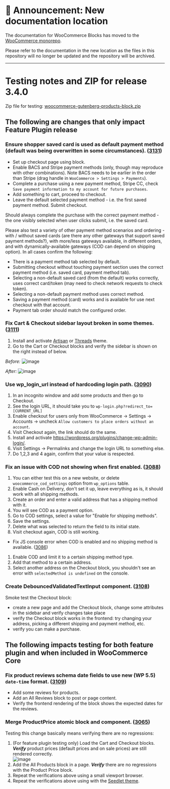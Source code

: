 # 📣 Announcement: New documentation location

The documentation for WooCommerce Blocks has moved to the [WooCommerce monorepo](https://github.com/woocommerce/woocommerce/tree/trunk/plugins/woocommerce-blocks/docs/).

Please refer to the documentation in the new location as the files in this repository will no longer be updated and the repository will be archived.

---

# Testing notes and ZIP for release 3.4.0

Zip file for testing: [woocommerce-gutenberg-products-block.zip](https://github.com/woocommerce/woocommerce-gutenberg-products-block/files/5220435/woocommerce-gutenberg-products-block.zip)

## The following are changes that only impact Feature Plugin release

### Ensure shopper saved card is used as default payment method (default was being overwritten in some circumstances). ([3131](https://github.com/woocommerce/woocommerce-gutenberg-products-block/pull/3131))

-   Set up checkout page using block.
-   Enable BACS and Stripe payment methods (only, though may reproduce with other combinations). Note BACS needs to be earlier in the order than Stripe (drag handle in `WooCommerce > Settings > Payments`).
-   Complete a purchase using a new payment method, Stripe CC, check `Save payment information to my account for future purchases`.
-   Add something to cart, proceed to checkout.
-   Leave the default selected payment method - i.e. the first saved payment method. Submit checkout.

Should always complete the purchase with the correct payment method - the one visibly selected when user clicks submit, i.e. the saved card.

Please also test a variety of other payment method scenarios and ordering - with / without saved cards (are there any other gateways that support saved payment methods?), with more/less gateways available, in different orders, and with dynamically-available gateways (COD can depend on shipping option). In all cases confirm the following:

-   There is a payment method tab selected by default.
-   Submitting checkout without touching payment section uses the correct payment method (i.e. saved card, payment method tab).
-   Selecting a non-default saved card (from the default) works correctly, uses correct card/token (may need to check network requests to check token).
-   Selecting a non-default payment method uses correct method.
-   Saving a payment method (card) works and is available for use next checkout with that account.
-   Payment tab order should match the configured order.

### Fix Cart & Checkout sidebar layout broken in some themes. ([3111](https://github.com/woocommerce/woocommerce-gutenberg-products-block/pull/3111))

1. Install and activate [Artisan](https://woocommerce.com/products/artisan/) or [Threads](https://woocommerce.com/products/threads/) theme.
2. Go to the Cart or Checkout blocks and verify the sidebar is shown on the right instead of below.

_Before:_
![image](https://user-images.githubusercontent.com/3616980/92132121-0ab46e00-ee07-11ea-8418-0cd59b3b2d04.png)

_After:_
![image](https://user-images.githubusercontent.com/3616980/92132043-f2dcea00-ee06-11ea-895b-afda511e36f8.png)

### Use wp_login_url instead of hardcoding login path. ([3090](https://github.com/woocommerce/woocommerce-gutenberg-products-block/pull/3090))

1. In an incognito window and add some products and then go to Checkout.
2. See the login URL, it should take you to `wp-login.php?redirect_to=[CURRENT_URL]`
3. Enable checkout for users only from WooCommerce -> Settings -> Accounts -> uncheck `Allow customers to place orders without an account`.
4. Visit Checkout again, the link should do the same.
5. Install and activate <https://wordpress.org/plugins/change-wp-admin-login/>.
6. Visit Settings -> Permalinks and change the login URL to something else.
7. Do 1,2,3 and 4 again, confirm that your value is respected.

### Fix an issue with COD not showing when first enabled. ([3088](https://github.com/woocommerce/woocommerce-gutenberg-products-block/pull/3088))

1. You can either test this on a new website, or delete `woocommerce_cod_settings` option from `wp_options` table.
2. Enable Cash on Delivery, don't set it up, leave everything as is, it should work with all shipping methods.
3. Create an order and enter a valid address that has a shipping method with it.
4. You will see COD as a payment option.
5. Go to COD settings, select a value for "Enable for shipping methods".
6. Save the settings.
7. Delete what was selected to return the field to its initial state.
8. Visit checkout again, COD is still working.

-   Fix JS console error when COD is enabled and no shipping method is available. ([3086](https://github.com/woocommerce/woocommerce-gutenberg-products-block/pull/3086))

1. Enable COD and limit it to a certain shipping method type.
2. Add that method to a certain address.
3. Select another address on the Checkout block, you shouldn't see an error with `selectedMethod is undefined` on the console.

### Create DebouncedValidatedTextInput component. ([3108](https://github.com/woocommerce/woocommerce-gutenberg-products-block/pull/3108))

Smoke test the Checkout block:

-   create a new page and add the Checkout block, change some attributes in the sidebar and verify changes take place
-   verify the Checkout block works in the frontend: try changing your address, picking a different shipping and payment method, etc.
-   verify you can make a purchase.

## The following impacts testing for both feature plugin and when included in WooCommerce Core

### Fix product reviews schema date fields to use new (WP 5.5) `date-time` format. ([3109](https://github.com/woocommerce/woocommerce-gutenberg-products-block/pull/3109))

-   Add some reviews for products.
-   Add an All Reviews block to post or page content.
-   Verify the frontend rendering of the block shows the expected dates for the reviews.

### Merge ProductPrice atomic block and component. ([3065](https://github.com/woocommerce/woocommerce-gutenberg-products-block/pull/3065))

Testing this change basically means verifying there are no regressions:

1. (For feature plugin testing only) Load the Cart and Checkout blocks. **_Verify_** product prices (default prices and on sale prices) are still rendered correctly. \
   ![image](https://user-images.githubusercontent.com/3616980/91466321-3d9eb500-e88f-11ea-9a69-554c149a4163.png)
2. Add the All Products block in a page. **_Verify_** there are no regressions with the Product Price block.
3. Repeat the verifications above using a small viewport browser.
4. Repeat the verifications above using with the [Seedlet theme](https://wordpress.org/themes/seedlet/).
